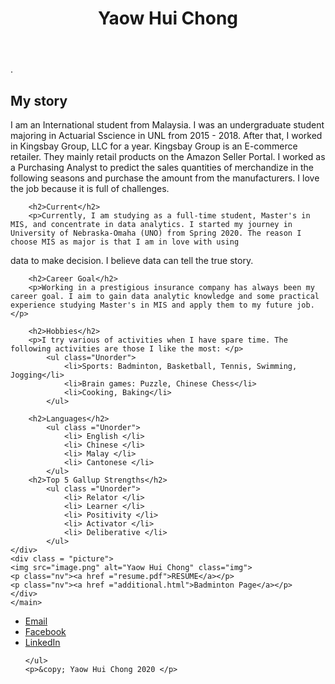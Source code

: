 <html lang="en">
<head>
	<meta charset="UTF-8">
    	<meta name="viewport" content="width=device-width, initial-scale=1.0, shrink-to-fit=no">
    	<title>Yaow Hui Chong - Activity 2</title>
	<link href="https://fonts.googleapis.com/css2?family=Open+Sans:wght@300&display=swap" rel="stylesheet">
	<link href="https://fonts.googleapis.com/css2?family=Abril+Fatface&family=Lobster&family=Open+Sans:wght@300&display=swap" rel="stylesheet">
    	<link rel="stylesheet" href="style.css"/>
</head>
<body>	
	<header>
		<h1>Yaow Hui Chong</h1>
	</header>
	<main class = "body">
	.<div class = "align">
		<h2>My story</h2>
		<p>I am an International student from Malaysia. I was an undergraduate student majoring in Actuarial Sscience in UNL from 2015 - 2018. After that, I worked in Kingsbay Group, LLC for a year. Kingsbay Group is an E-commerce
 retailer. They mainly retail products on the Amazon Seller Portal. I worked as a Purchasing Analyst to predict the sales quantities of merchandize in the following seasons and purchase the amount from the manufacturers. I love the job because it is full of 
challenges. </p>

		<h2>Current</h2>
		<p>Currently, I am studying as a full-time student, Master's in MIS, and concentrate in data analytics. I started my journey in University of Nebraska-Omaha (UNO) from Spring 2020. The reason I choose MIS as major is that I am in love with using 
data to make decision. I believe data can tell the true story. </p>   

		<h2>Career Goal</h2>
		<p>Working in a prestigious insurance company has always been my career goal. I aim to gain data analytic knowledge and some practical experience studying Master's in MIS and apply them to my future job.</p>

 		<h2>Hobbies</h2>
		<p>I try various of activities when I have spare time. The following activities are those I like the most: </p>
			<ul class="Unorder">
				<li>Sports: Badminton, Basketball, Tennis, Swimming, Jogging</li>
				<li>Brain games: Puzzle, Chinese Chess</li>
				<li>Cooking, Baking</li> 
			</ul>

		<h2>Languages</h2>
			<ul class ="Unorder">
				<li> English </li>
				<li> Chinese </li>
				<li> Malay </li>
				<li> Cantonese </li>
			</ul>
		<h2>Top 5 Gallup Strengths</h2>
			<ul class ="Unorder">
				<li> Relator </li>
				<li> Learner </li>
				<li> Positivity </li>
				<li> Activator </li>
				<li> Deliberative </li>
			</ul>
	</div>
	<div class = "picture">
	<img src="image.png" alt="Yaow Hui Chong" class="img">
	<p class="nv"><a href ="resume.pdf">RESUME</a></p>
	<p class="nv"><a href ="additional.html">Badminton Page</a></p>
	</div>
	</main>


<footer>
	<ul>
		<li><a href="mailto:ychong@unomaha.com">Email</a></li>
              	                   <li><a href="https://www.facebook.com/chong.terry.31">Facebook</a></li>
                	                   <li><a href="https://www.linkedin.com/in/yaow-hui-chong/">LinkedIn</a></li>
		
	</ul>
	<p>&copy; Yaow Hui Chong 2020 </p>
</footer>
</body>
</html>
